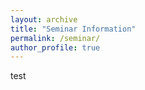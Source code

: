 ```yaml
---
layout: archive
title: "Seminar Information"
permalink: /seminar/
author_profile: true
---
```




test
